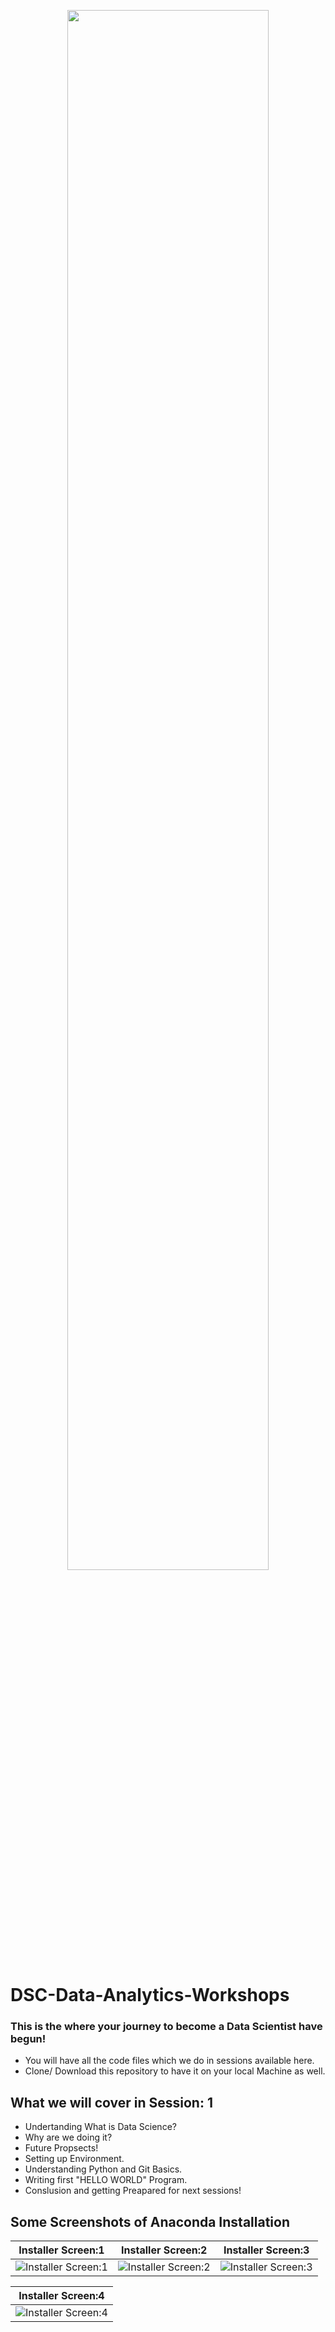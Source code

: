 <p align="center" width="100%">
    <img width="80%" src="https://github.com/Nabeel110/DSC-Data-Analytics-Workshops/blob/main/Session-1(Day-1)/Screenshots/logo-2.jpeg" id="dsc-logo"> 
    <br>
</p>

# DSC-Data-Analytics-Workshops

### This is the where your journey to become a Data Scientist have begun! 
- You will have all the code files which we do in sessions available here.
- Clone/ Download this repository to have it on your local Machine as well.

## What we will cover in Session: 1
- Undertanding What is Data Science?
- Why are we doing it?
- Future Propsects!
- Setting up Environment.
- Understanding Python and Git Basics.
- Writing first "HELLO WORLD" Program.
- Conslusion and getting Preapared for next sessions!


## Some Screenshots of Anaconda Installation

|Installer Screen:1|Installer Screen:2|Installer Screen:3|
|--|--|--|
|  ![Installer Screen:1](https://github.com/Nabeel110/DSC-Data-Analytics-Workshops/blob/main/Session-1(Day-1)/Screenshots/page_1.JPG)|  ![Installer Screen:2](https://github.com/Nabeel110/DSC-Data-Analytics-Workshops/blob/main/Session-1(Day-1)/Screenshots/page_2.JPG)| ![Installer Screen:3](https://github.com/Nabeel110/DSC-Data-Analytics-Workshops/blob/main/Session-1(Day-1)/Screenshots/page_3.JPG)|

|Installer Screen:4 |
|--|
| ![Installer Screen:4](https://github.com/Nabeel110/DSC-Data-Analytics-Workshops/blob/main/Session-1(Day-1)/Screenshots/page_4.JPG)|
